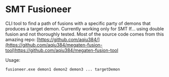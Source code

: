 # SMT Fusioneer

CLI tool to find a path of fusions with a specific party of demons that produces a target demon.
Currently working only for SMT If... using double fusion and not thoroughly tested.
Most of the source code comes from this amazing repo: [https://github.com/aqiu384/](https://github.com/aqiu384/megaten-fusion-tool)https://github.com/aqiu384/megaten-fusion-tool

Usage:

```fusioneer.exe demon1 demon2 demon3 ... targetDemon```
